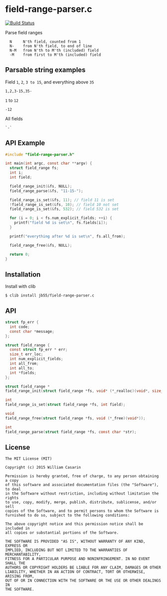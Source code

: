 
# field-range-parser.c

[![Build Status](https://travis-ci.org/jb55/field-range-parser.c.svg)](https://travis-ci.org/jb55/field-range-parser.c)

  Parse field ranges

```
  N     N'th field, counted from 1
  N-    from N'th field, to end of line
  N-M   from N'th to M'th (included) field
  -M    from first to M'th (included) field
```

## Parsable string examples

  Field `1`, `2`, `3 to 15`, and everything above `35`

    1,2,3-15,35-

  `1` to `12`

    -12

  All fields

    `-`

## API Example

```c
#include "field-range-parser.h"

int main(int argc, const char **argv) {
  struct field_range fs;
  int i;
  int field;

  field_range_init(&fs, NULL);
  field_range_parse(&fs, "11-15-");

  field_range_is_set(&fs, 11); // field 11 is set
  !field_range_is_set(&fs, 10); // field 10 not set
  field_range_is_set(&fs, 532); // field 532 is set

  for (i = 0; i < fs.num_explicit_fields; ++i) {
    printf("field %d is set\n", fs.fields[i]);
  }

  printf("everything after %d is set\n", fs.all_from);

  field_range_free(&fs, NULL);

  return 0;
}
```

## Installation

  Install with clib

    $ clib install jb55/field-range-parser.c

## API

```c
struct fp_err {
  int code;
  const char *message;
};

struct field_range {
  const struct fp_err * err;
  size_t err_loc;
  int num_explicit_fields;
  int all_from;
  int all_to;
  int *fields;
};

struct field_range *
field_range_init(struct field_range *fs, void* (*_realloc)(void*, size_t));

int
field_range_is_set(struct field_range *fs, int field);

void
field_range_free(struct field_range *fs, void (*_free)(void*));

int
field_range_parse(struct field_range *fs, const char *str);
```

## License

    The MIT License (MIT)

    Copyright (c) 2015 William Casarin

    Permission is hereby granted, free of charge, to any person obtaining a copy
    of this software and associated documentation files (the "Software"), to deal
    in the Software without restriction, including without limitation the rights
    to use, copy, modify, merge, publish, distribute, sublicense, and/or sell
    copies of the Software, and to permit persons to whom the Software is
    furnished to do so, subject to the following conditions:

    The above copyright notice and this permission notice shall be included in
    all copies or substantial portions of the Software.

    THE SOFTWARE IS PROVIDED "AS IS", WITHOUT WARRANTY OF ANY KIND, EXPRESS OR
    IMPLIED, INCLUDING BUT NOT LIMITED TO THE WARRANTIES OF MERCHANTABILITY,
    FITNESS FOR A PARTICULAR PURPOSE AND NONINFRINGEMENT. IN NO EVENT SHALL THE
    AUTHORS OR COPYRIGHT HOLDERS BE LIABLE FOR ANY CLAIM, DAMAGES OR OTHER
    LIABILITY, WHETHER IN AN ACTION OF CONTRACT, TORT OR OTHERWISE, ARISING FROM,
    OUT OF OR IN CONNECTION WITH THE SOFTWARE OR THE USE OR OTHER DEALINGS IN
    THE SOFTWARE.
